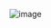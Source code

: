 ![image](https://github.com/rafaelwildgrub/CG-tarefas/assets/54123589/72e48c67-899a-4cf9-a644-30d8ea973034)
